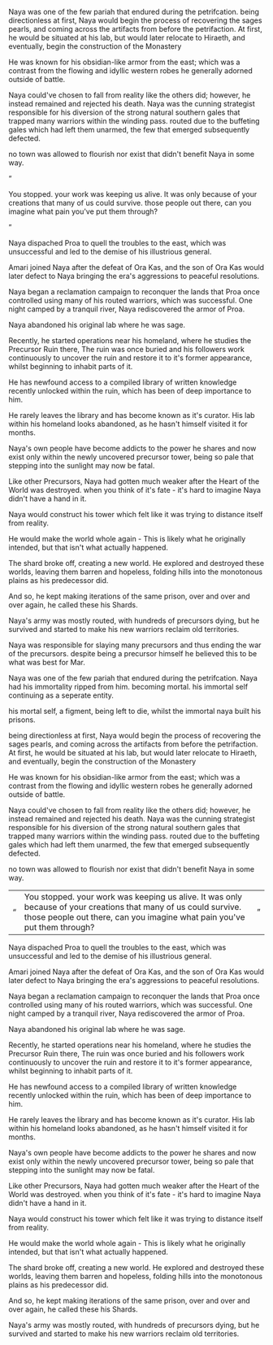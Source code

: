 Naya was one of the few pariah that endured during the petrifcation. being directionless at first, Naya would begin the process of recovering the sages pearls, and coming across the artifacts from before the petrifaction. At first, he would be situated at his lab, but would later relocate to Hiraeth, and eventually, begin the construction of the Monastery

He was known for his obsidian-like armor from the east; which was a contrast from the flowing and idyllic western robes he generally adorned outside of battle.

Naya could've chosen to fall from reality like the others did; however, he instead remained and rejected his death. Naya was the cunning strategist responsible for his diversion of the strong natural southern gales that trapped many warriors within the winding pass. routed due to the buffeting gales which had left them unarmed, the few that emerged subsequently defected.

no town was allowed to flourish nor exist that didn't benefit Naya in some way.



“

You stopped. your work was keeping us alive. It was only because of your creations that many of us could survive. those people out there, can you imagine what pain you've put them through?

”

Naya dispached Proa to quell the troubles to the east, which was unsuccessful and led to the demise of his illustrious general.

Amari joined Naya after the defeat of Ora Kas, and the son of Ora Kas would later defect to Naya bringing the era's aggressions to peaceful resolutions.

Naya began a reclamation campaign to reconquer the lands that Proa once controlled using many of his routed warriors, which was successful. One night camped by a tranquil river, Naya rediscovered the armor of Proa.

Naya abandoned his original lab where he was sage.

Recently, he started operations near his homeland, where he studies the Precursor Ruin there, The ruin was once buried and his followers work continuously to uncover the ruin and restore it to it's former appearance, whilst beginning to inhabit parts of it.

He has newfound access to a compiled library of written knowledge recently unlocked within the ruin, which has been of deep importance to him.

He rarely leaves the library and has become known as it's curator. His lab within his homeland looks abandoned, as he hasn't himself visited it for months.

Naya's own people have become addicts to the power he shares and now exist only within the newly uncovered precursor tower, being so pale that stepping into the sunlight may now be fatal.

Like other Precursors, Naya had gotten much weaker after the Heart of the World was destroyed. when you think of it's fate - it's hard to imagine Naya didn't have a hand in it.

Naya would construct his tower which felt like it was trying to distance itself from reality.

He would make the world whole again - This is likely what he originally intended, but that isn't what actually happened.

The shard broke off, creating a new world. He explored and destroyed these worlds, leaving them barren and hopeless, folding hills into the monotonous plains as his predecessor did.

And so, he kept making iterations of the same prison, over and over and over again, he called these his Shards.

Naya's army was mostly routed, with hundreds of precursors dying, but he survived and started to make his new warriors reclaim old territories.


Naya was responsible for slaying many precursors and thus ending the war of the precursors.
despite being a precursor himself he believed this to be what was best for Mar.


Naya was one of the few pariah that endured during the petrifcation.
Naya had his immortality ripped from him. becoming mortal.
his immortal self continuing as a seperate entity.

his mortal self, a figment, being left to die, whilst the immortal naya built his prisons.

being directionless at first, Naya would begin the process of recovering the sages pearls, and coming across the artifacts from before the petrifaction. At first, he would be situated at his lab, but would later relocate to Hiraeth, and eventually, begin the construction of the Monastery

He was known for his obsidian-like armor from the east; which was a contrast from the flowing and idyllic western robes he generally adorned outside of battle.

Naya could've chosen to fall from reality like the others did; however, he instead remained and rejected his death. Naya was the cunning strategist responsible for his diversion of the strong natural southern gales that trapped many warriors within the winding pass. routed due to the buffeting gales which had left them unarmed, the few that emerged subsequently defected.

no town was allowed to flourish nor exist that didn't benefit Naya in some way.



|     |     |     |
| --- | --- | --- |
| “   | You stopped. your work was keeping us alive. It was only because of your creations that many of us could survive. those people out there, can you imagine what pain you've put them through? | ”   |

Naya dispached Proa to quell the troubles to the east, which was unsuccessful and led to the demise of his illustrious general.

Amari joined Naya after the defeat of Ora Kas, and the son of Ora Kas would later defect to Naya bringing the era's aggressions to peaceful resolutions.

Naya began a reclamation campaign to reconquer the lands that Proa once controlled using many of his routed warriors, which was successful. One night camped by a tranquil river, Naya rediscovered the armor of Proa.

Naya abandoned his original lab where he was sage.

Recently, he started operations near his homeland, where he studies the Precursor Ruin there, The ruin was once buried and his followers work continuously to uncover the ruin and restore it to it's former appearance, whilst beginning to inhabit parts of it.

He has newfound access to a compiled library of written knowledge recently unlocked within the ruin, which has been of deep importance to him.

He rarely leaves the library and has become known as it's curator. His lab within his homeland looks abandoned, as he hasn't himself visited it for months.

Naya's own people have become addicts to the power he shares and now exist only within the newly uncovered precursor tower, being so pale that stepping into the sunlight may now be fatal.

Like other Precursors, Naya had gotten much weaker after the Heart of the World was destroyed. when you think of it's fate - it's hard to imagine Naya didn't have a hand in it.

Naya would construct his tower which felt like it was trying to distance itself from reality.

He would make the world whole again - This is likely what he originally intended, but that isn't what actually happened.

The shard broke off, creating a new world. He explored and destroyed these worlds, leaving them barren and hopeless, folding hills into the monotonous plains as his predecessor did.

And so, he kept making iterations of the same prison, over and over and over again, he called these his Shards.

Naya's army was mostly routed, with hundreds of precursors dying, but he survived and started to make his new warriors reclaim old territories.
